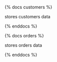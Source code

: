 {% docs customers %}
 
stores customers data
 
{% enddocs %}

{% docs orders %}
 
stores orders data
 
{% enddocs %}